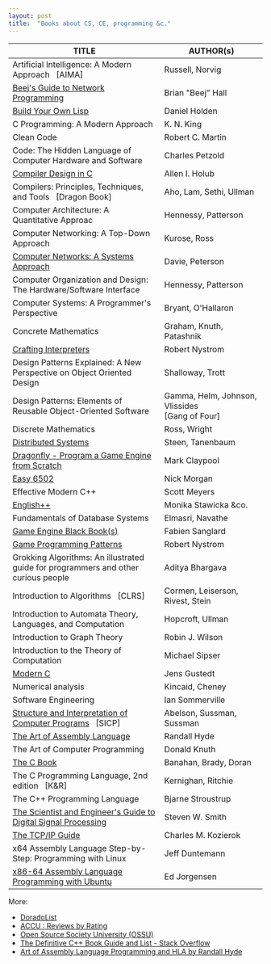 ```yaml
---
layout: post
title:  "Books about CS, CE, programming &c."
---
```


<style> article { max-width: max-content !important; } </style>

| TITLE | AUTHOR(s) |
|--|--|
| Artificial Intelligence: A Modern Approach &nbsp; [AIMA]                           | Russell, Norvig
| [Beej's Guide to Network Programming][Beej]                                        | Brian "Beej" Hall
| [Build Your Own Lisp][Lisp]                                                        | Daniel Holden
| C Programming: A Modern Approach                                                   | K. N. King
| Clean Code                                                                         | Robert C. Martin
| Code: The Hidden Language of Computer Hardware and Software                        | Charles Petzold
| [Compiler Design in C][Holub]                                                      | Allen I. Holub
| Compilers: Principles, Techniques, and Tools &nbsp; [Dragon&nbsp;Book]             | Aho, Lam, Sethi, Ullman
| Computer Architecture: A Quantitative Approac                                      | Hennessy, Patterson
| Computer Networking: A Top-Down Approach                                           | Kurose, Ross
| [Computer Networks: A Systems Approach][NetSyA]                                    | Davie, Peterson
| Computer Organization and Design: The Hardware/Software Interface                  | Hennessy, Patterson
| Computer Systems: A Programmer's Perspective                                       | Bryant, O'Hallaron
| Concrete Mathematics                                                               | Graham, Knuth, Patashnik
| [Crafting Interpreters][CrIntp]                                                    | Robert Nystrom
| Design Patterns Explained: A New Perspective on Object Oriented Design             | Shalloway, Trott
| Design Patterns: Elements of Reusable Object-Oriented Software                     | Gamma, Helm, Johnson, Vlissides &nbsp; [Gang&nbsp;of&nbsp;Four]
| Discrete Mathematics                                                               | Ross, Wright
| [Distributed Systems][DisSys]                                                      | Steen, Tanenbaum
| [Dragonfly - Program a Game Engine from Scratch][Dragon]                           | Mark Claypool
| [Easy 6502][6502]                                                                  | Nick Morgan
| Effective Modern C++                                                               | Scott Meyers
| [English++][Epp]                                                                   | Monika Stawicka &co.
| Fundamentals of Database Systems                                                   | Elmasri, Navathe
| [Game Engine Black Book(s)][GEBB]                                                  | Fabien Sanglard
| [Game Programming Patterns][GamPat]                                                | Robert Nystrom
| Grokking Algorithms: An illustrated guide for programmers and other curious people | Aditya Bhargava
| Introduction to Algorithms &nbsp; [CLRS]                                           | Cormen, Leiserson, Rivest, Stein
| Introduction to Automata Theory, Languages, and Computation                        | Hopcroft, Ullman
| Introduction to Graph Theory                                                       | Robin J. Wilson
| Introduction to the Theory of Computation                                          | Michael Sipser
| [Modern C][Jens]                                                                   | Jens Gustedt
| Numerical analysis                                                                 | Kincaid, Cheney
| Software Engineering                                                               | Ian Sommerville
| [Structure and Interpretation of Computer Programs][SICPa] &nbsp; [SICP]           | Abelson, Sussman, Sussman
| [The Art of Assembly Language][ArtAsm]                                             | Randall Hyde
| The Art of Computer Programming                                                    | Donald Knuth
| [The C Book][TheC]                                                                 | Banahan, Brady, Doran
| The C Programming Language, 2nd edition &nbsp; [K&R]                               | Kernighan, Ritchie
| The C++ Programming Language                                                       | Bjarne Stroustrup
| [The Scientist and Engineer's Guide to Digital Signal Processing][Smith]           | Steven W. Smith
| [The TCP/IP Guide][TCP]                                                            | Charles M. Kozierok
| x64 Assembly Language Step-by-Step: Programming with Linux                         | Jeff Duntemann
| [x86-64 Assembly Language Programming with Ubuntu][JorAsm]                         | Ed Jorgensen

More:
  * [DoradoList](https://www.doradolist.com/)
  * [ACCU : Reviews by Rating](https://accu.org/reviews/by_rating/)
  * [Open Source Society University (OSSU)](https://github.com/ossu)
  * [The Definitive C++ Book Guide and List - Stack Overflow](https://stackoverflow.com/a/388282/10247460)
  * [Art of Assembly Language Programming and HLA by Randall Hyde](https://www.plantation-productions.com/Webster/)


[6502]:   https://skilldrick.github.io/easy6502/
[ArtAsm]: https://www.plantation-productions.com/Webster/www.artofasm.com/index.html
[Beej]:   http://www.beej.us/guide/bgnet/
[CrIntp]: https://craftinginterpreters.com/
[DisSys]: https://www.distributed-systems.net/
[Dragon]: https://dragonfly.wpi.edu/book/
[Epp]:    https://englishplusplus.jcj.uj.edu.pl/
[GamPat]: https://gameprogrammingpatterns.com/
[GEBB]:   https://fabiensanglard.net/gebb/
[Holub]:  https://holub.com/compiler
[Jens]:   https://gustedt.gitlabpages.inria.fr/modern-c/
[JorAsm]: http://www.egr.unlv.edu/~ed/assembly64.pdf
[Lisp]:   http://www.buildyourownlisp.com
[NetSyA]: https://www.systemsapproach.org/books.html
[SICPa]:  https://mitp-content-server.mit.edu/books/content/sectbyfn/books_pres_0/6515/sicp.zip/index.html
[Smith]:  https://www.dspguide.com/pdfbook.htm
[TCP]:    http://www.tcpipguide.com/free/t_toc.htm
[TheC]:   https://publications.gbdirect.co.uk/c_book/
